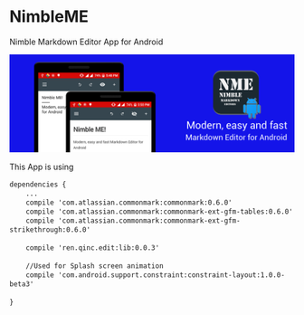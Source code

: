 # NimbleME
Nimble Markdown Editor App for Android

![Nimble ME! Poster](Nimble-ME!-Poster.png)

This App is using 

```
dependencies {
    ...
    compile 'com.atlassian.commonmark:commonmark:0.6.0'
    compile 'com.atlassian.commonmark:commonmark-ext-gfm-tables:0.6.0'
    compile 'com.atlassian.commonmark:commonmark-ext-gfm-strikethrough:0.6.0'

    compile 'ren.qinc.edit:lib:0.0.3'
    
    //Used for Splash screen animation
    compile 'com.android.support.constraint:constraint-layout:1.0.0-beta3'
    
}

```
